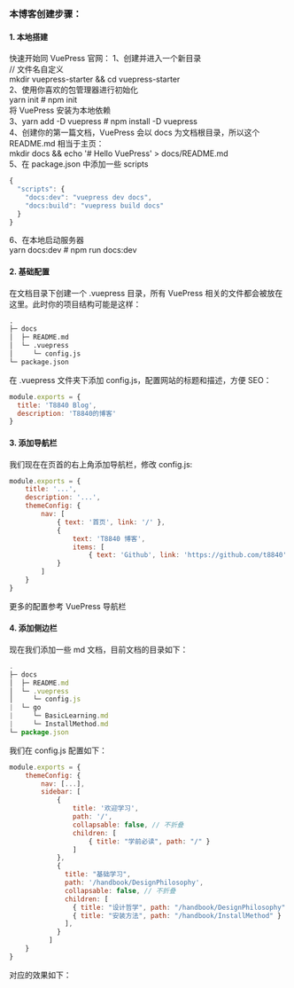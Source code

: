 ### 本博客创建步骤：
#### 1. 本地搭建
快速开始同 VuePress 官网：
1、创建并进入一个新目录  
// 文件名自定义  
mkdir vuepress-starter && cd vuepress-starter  
2、使用你喜欢的包管理器进行初始化  
yarn init # npm init  
将 VuePress 安装为本地依赖  
3、yarn add -D vuepress # npm install -D vuepress  
4、创建你的第一篇文档，VuePress 会以 docs 为文档根目录，所以这个 README.md 相当于主页：  
mkdir docs && echo '# Hello VuePress' > docs/README.md  
5、在 package.json 中添加一些 scripts  
```javascript
{
  "scripts": {
    "docs:dev": "vuepress dev docs",
    "docs:build": "vuepress build docs"
  }
}
```  
6、在本地启动服务器  
yarn docs:dev # npm run docs:dev  

#### 2. 基础配置  
在文档目录下创建一个 .vuepress 目录，所有 VuePress 相关的文件都会被放在这里。此时你的项目结构可能是这样：  
```s
.
├─ docs
│  ├─ README.md
│  └─ .vuepress
│     └─ config.js
└─ package.json
```  
在 .vuepress 文件夹下添加 config.js，配置网站的标题和描述，方便 SEO：  
```javascript  
module.exports = {
  title: 'T8840 Blog',
  description: 'T8840的博客'
}
```  
#### 3. 添加导航栏  
我们现在在页首的右上角添加导航栏，修改 config.js:  
```javascript
module.exports = {
    title: '...',
    description: '...',
    themeConfig: {
        nav: [
            { text: '首页', link: '/' },
            { 
                text: 'T8840 博客', 
                items: [
                    { text: 'Github', link: 'https://github.com/t8840' },
            }
        ]
    }
}
```  
更多的配置参考 VuePress 导航栏  
#### 4. 添加侧边栏    
现在我们添加一些 md 文档，目前文档的目录如下：    
```javascript
.
├─ docs
│  ├─ README.md
│  └─ .vuepress
│     └─ config.js
|  └─ go
|  	  └─ BasicLearning.md
|	  └─ InstallMethod.md
└─ package.json
```  
我们在 config.js 配置如下：  
```javascript
module.exports = {
    themeConfig: {
        nav: [...],
        sidebar: [
            {
                title: '欢迎学习',
                path: '/',
                collapsable: false, // 不折叠
                children: [
                    { title: "学前必读", path: "/" }
                ]
            },
            {
              title: "基础学习",
              path: '/handbook/DesignPhilosophy',
              collapsable: false, // 不折叠
              children: [
                { title: "设计哲学", path: "/handbook/DesignPhilosophy" },
                { title: "安装方法", path: "/handbook/InstallMethod" }
              ],
            }
          ]
    }
}
```  
对应的效果如下：  
